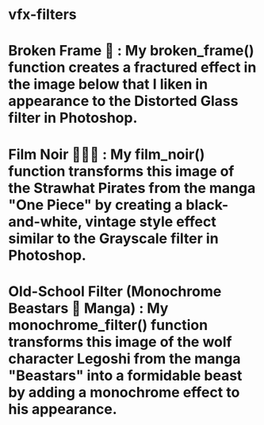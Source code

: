 # vfx-filters

# Broken Frame 🔨 : My broken_frame() function creates a fractured effect in the image below that I liken in appearance to the Distorted Glass filter in Photoshop. 

# Film Noir 🕵🏾‍♀️ : My film_noir() function transforms this image of the Strawhat Pirates from the manga "One Piece" by creating a black-and-white, vintage style effect similar to the Grayscale filter in Photoshop. 

# Old-School Filter (Monochrome Beastars 🐺 Manga) : My monochrome_filter() function transforms this image of the wolf character Legoshi from the manga "Beastars" into a formidable beast by adding a monochrome effect to his appearance.
